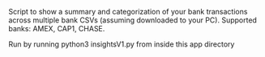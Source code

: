 Script to show a summary and categorization of your bank transactions across multiple bank CSVs (assuming downloaded to your PC). 
Supported banks: AMEX, CAP1, CHASE.

Run by running python3 insightsV1.py from inside this app directory

